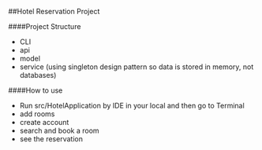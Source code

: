 ##Hotel Reservation Project

####Project Structure
 - CLI
 - api
 - model
 - service (using singleton design pattern so data is stored in memory, not databases)
 
 ####How to use
 - Run src/HotelApplication by IDE in your local and then go to Terminal
 - add rooms
 - create account
 - search and book a room
 - see the reservation 